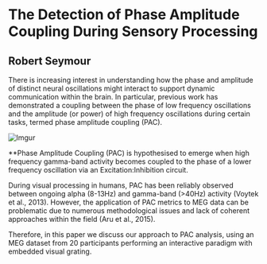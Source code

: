 # The Detection of Phase Amplitude Coupling During Sensory Processing

## Robert Seymour

There is increasing interest in understanding how the phase and amplitude of distinct neural oscillations might interact to support dynamic communication within the brain. In particular, previous work has demonstrated a coupling between the phase of low frequency oscillations and the amplitude (or power) of high frequency oscillations during certain tasks, termed phase amplitude coupling (PAC).

![Imgur](http://i.imgur.com/Jsrrwbt.jpg)

**Phase Amplitude Coupling (PAC) is hypothesised to emerge when high frequency gamma-band activity becomes coupled to the phase of a lower frequency oscillation via an Excitation:Inhibition circuit.


During visual processing in humans, PAC has been reliably observed between ongoing alpha (8-13Hz) and gamma-band (>40Hz) activity (Voytek et al., 2013). However, the application of PAC metrics to MEG data can be problematic due to numerous methodological issues and lack of coherent approaches within the field (Aru et al., 2015). 

Therefore, in this paper we discuss our approach to PAC analysis, using an MEG dataset from 20 participants performing an interactive paradigm with embedded visual grating. 

